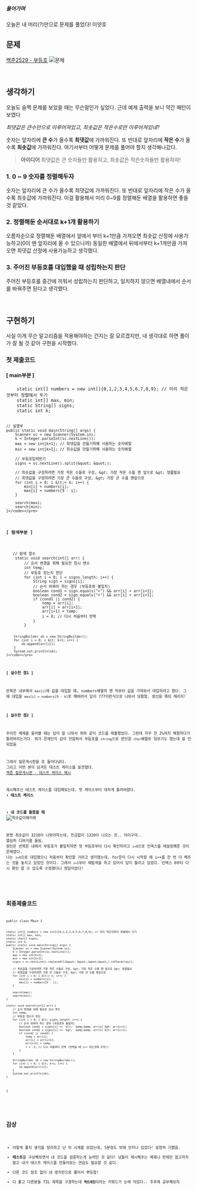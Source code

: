 <h5 id="들어가며">들어가며</h5>
<p>오늘은 내 머리(?)만으로 문제를 풀었다! 이얏호</p>
<h2 id="문제">문제</h2>
<p><a href="https://www.acmicpc.net/problem/2529">백준2529 - 부등호</a>
<img alt="문제" src="https://velog.velcdn.com/images/edocnuyh/post/31887c7a-ccae-429b-86e8-7f0e85d39e50/image.png" /></p>
<br />

<h2 id="생각하기">생각하기</h2>
<p>오늘도 슬쩍 문제를 보았을 때는 무슨말인가 싶었다. 근데 예제 출력을 보니 약간 패턴이 보였다</p>
<p><em>최댓값은 큰수만으로 이루어져있고, 최솟값은 작은수로만 이루어져있네?</em></p>
<p>숫자는 앞자리에 <strong>큰 수</strong>가 올수록 <strong>최댓값</strong>에 가까워진다. 
또 반대로 앞자리에 <strong>작은 수</strong>가 올수록 <strong>최솟값</strong>에 가까워진다.
여기서부터 어떻게 문제를 풀어야 할지 생각해나갔다.</p>
<blockquote>
<p><strong>아이디어</strong>
최댓값은 큰 숫자들만 활용히고, 최솟값은 작은숫자들만 활용하자!</p>
</blockquote>
<h3 id="1-0--9-숫자를-정렬해두자">1. 0 ~ 9 숫자를 정렬해두자</h3>
<p>숫자는 앞자리에 큰 수가 올수록 최댓값에 가까워진다. 
또 반대로 앞자리에 작은 수가 올수록 최솟값에 가까워진다. 
이걸 활용해서 미리 0~9를 정렬해둔 배열을 활용하면 좋을 것 같았다.</p>
<h3 id="2-정렬해둔-순서대로-k1개-활용하기">2. 정렬해둔 순서대로 k+1개 활용하기</h3>
<p>오름차순으로 정렬해둔 배열에서 앞에서 부터 k+1만큼 가져오면 최솟값 산정에 사용가능하고(0이 맨 앞자리에 올 수 있으니까)
동일한 배열에서 뒤에서부터 k+1개만큼 가져오면 최댓값 산정에 사용가능하고 생각했다. </p>
<h3 id="3-주어진-부등호를-대입했을-때-성립하는지-판단">3. 주어진 부등호를 대입했을 때 성립하는지 판단</h3>
<p>주어진 부등호를 중간에 끼워서 성립하는지 판단하고, 일치하지 않으면 배열내에서 순서를 바꿔주면 된다고 생각했다.</p>
<br />

<h2 id="구현하기">구현하기</h2>
<p>사실 이게 무슨 알고리즘을 적용해야하는 건지는 잘 모르겠지만, 내 생각대로 하면 풀이가 잘 될 것 같아 구현을 시작했다.</p>
<h3 id="첫-제출코드">첫 제출코드</h3>
<h4 id="-main부분-">[ main부분 ]</h4>
<pre><code class="language-java">    static int[] numbers = new int[]{0,1,2,3,4,5,6,7,8,9}; // 미리 작은것부터 정렬해서 두기
    static int[] max, min;
    static String[] signs;
    static int k;

    // 실행부
    public static void main(String[] args) {
        Scanner sc = new Scanner(System.in);
        k = Integer.parseInt(sc.nextLine());
        max = new int[k+1]; // 최댓값을 만들기위해 사용하는 숫자배열
        min = new int[k+1]; // 최솟값을 만들기위해 사용하는 숫자배열

        // 부등호입력받기
        signs = sc.nextLine().split(&quot; &quot;); 

        // 최솟값을 구성하려면 가장 작은 수들로 구성, &gt; 가장 작은 수를 맨 앞으로 &gt; 정렲필요
        // 최댓값을 구성하려면 가장 큰 수들로 구성, &gt; 가장 큰 수를 맨앞으로
        for (int i = 0; i &lt;= k; i++) {
            min[i] = numbers[i];
            max[i] = numbers[9 - i];
        }

        search(max);
        search(min);
    }</code></pre>
<h4 id="-탐색부분-">[ 탐색부분 ]</h4>
<pre><code class="language-java">   // 탐색 함수
    static void search(int[] arr) {
        // 순서 변경을 위해 필요한 임시 변수
        int temp;
        // 부등호 맞는지 판단
        for (int i = 0; i &lt; signs.length; i++) {
            String sign = signs[i];
            // 순서 바꿔야 하는 경우 (부등호와 불일치)
            boolean cond1 = sign.equals(&quot;&lt;&quot;) &amp;&amp; arr[i] &gt; arr[i+1];
            boolean cond2 = sign.equals(&quot;&gt;&quot;) &amp;&amp; arr[i] &lt; arr[i+1];
            if (cond1 || cond2) {
                temp = arr[i];
                arr[i] = arr[i+1];
                arr[i+1] = temp;
                i = 0; // 다시 처음부터 반복
            }
        }

        StringBuilder sb = new StringBuilder();
        for (int i = 0; i &lt; k+1; i++) {
            sb.append(arr[i]);
        }
        System.out.println(sb);
    }</code></pre>
<h4 id="-실수한-점1-">[ 실수한 점1 ]</h4>
<p>반복문 내부에서 <code>max[i]</code>에 값을 대입할 때, numbers배열의 맨 뒤부터 값을 가져와서 대입하려고 했다. 그 때 대입을 <code>max[i] = numbers[9 - k]</code>로 해버려서 답이 777이런식으로 나와서 당황함. 정신을 똑띠 채리자!</p>
<h4 id="-실수한-점2-">[ 실수한 점2 ]</h4>
<p>주어진 예제를 돌려볼 때는 답이 잘 나와서 위와 같이 코드를 제출했었다. 그런데 자꾸 한 2%까지 채점하다가 틀려버리는거다. 뭐가 문제인지 감이 안잡혀서 부등호를 <code>string</code>으로 받던걸 <code>char</code>배열로 둬보기도 했는데 잘 안되었음</p>
<p>그래서 질문게시판을 또 돌아다녔다. 
그리고 어떤 분이 남겨둔 테스트 케이스를 발견했다. 
<a href="https://www.acmicpc.net/board/view/51437">백준 질문게시판 - 테스트 케이스 예시</a></p>
<p>제시해주신 테스트 케이스를 대입해보는데, 첫 케이스부터 대차게 틀려버렸다.
⬇️ <strong>테스트 케이스</strong>
<img alt="" src="https://velog.velcdn.com/images/edocnuyh/post/8a7f2fe4-ae40-4d1a-943d-4e51aaeba990/image.png" /></p>
<p>⬇️ <strong>내 코드를 돌렸을 때</strong>
<img alt="최솟값이왜이래" src="https://velog.velcdn.com/images/edocnuyh/post/00e4eed5-dea0-4a00-b699-14ac70d58bc9/image.png" /></p>
<p>분명 최솟값이 3210이 나와야하는데, 뜬금없이 1320이 나오는 것.. 아이구야..
열심히 디버거를 돌림. 
원인은 반복문 내에서 부등호가 불일치하면 첫 부등호부터 다시 확인하려고 <code>i=0</code>으로 인덱스를 재설정해준 것이 문제였다.
나는 <code>i=0</code>으로 대입했으니 처음부터 확인할 거라고 생각했는데, for문이 다시 시작할 때 i++를 한 번 더 해주는 것을 놓치고 있었던 것이다. 그래서 <code>i=1</code>부터 재탐색을 하고 있어서 답이 틀리고 있었다. 인덱스 0부터 다시 확인 할 수 있도록 수정했더니 정답이었다!</p>
<br />


<h2 id="최종제출코드">최종제출코드</h2>
<pre><code class="language-java">public class Main {

    static int[] numbers = new int[]{0,1,2,3,4,5,6,7,8,9}; // 미리 작은것부터 정렬해서 두기
    static int[] max, min;
    static char[] signs;
    static int k;
    public static void main(String[] args) {
        Scanner sc = new Scanner(System.in);
        k = Integer.parseInt(sc.nextLine());
        max = new int[k+1];
        min = new int[k+1];
        signs = sc.nextLine().replaceAll(&quot; &quot;,&quot;&quot;).toCharArray();

        // 최솟값을 구성하려면 가장 작은 수들로 구성, &gt; 가장 작은 수를 맨 앞으로 &gt; 정렬필요
        // 최댓값을 구성하려면 가장 큰 수들로 구성, &gt; 가장 큰 수를 맨앞으로
        for (int i = 0; i &lt;= k; i++) {
            min[i] = numbers[i];
            max[i] = numbers[9 - i];
        }

        search(max);
        search(min);
    }

    static void search(int[] arr) {
        // 순서 변경을 위해 필요한 임시 변수
        int temp;
        // 부등호 맞는지 판단
        for (int i = 0; i &lt; signs.length; i++) {
            // 순서 바꿔야 하는 경우 (부등호와 불일치)
            boolean cond1 = signs[i] == '&lt;' &amp;&amp; arr[i] &gt; arr[i+1];
            boolean cond2 = signs[i] == '&gt;' &amp;&amp; arr[i] &lt; arr[i+1];
            if (cond1 || cond2) {
                temp = arr[i];
                arr[i] = arr[i+1];
                arr[i+1] = temp;
                i = -1; // 다시 처음부터 반복 (반복될 때 i++ 되는것에 주의!)
            }
        }

        StringBuilder sb = new StringBuilder();
        for (int i = 0; i &lt; k+1; i++) {
            sb.append(arr[i]);
        }
        System.out.println(sb);
    }

}</code></pre>
<br />

<h2 id="감상">감상</h2>
<ul>
<li>어떻게 풀지 생각을 정리하고 난 뒤 시계를 보았는데, 5분정도 밖에 안지나 있었다! 굉장히 기뻤음.</li>
<li><strong>테스트</strong>를 구상해보면서 내 코드를 검증하는게 능력인 것 같다! 남들이 제시해주는 예제나 반례만 참고하지 말고 내가 테스트 케이스를 만들어보는 연습도 필요할 것 같다.</li>
<li>다른 코드 참조 없이 내 생각만으로 풀어서 뿌듯함!</li>
<li>다 풀고 다른분들 TIL 제목을 구경하는데 <strong><code>백트래킹</code></strong>이라는 키워드가 눈에 띄었다.. 추후에 공부해보자</li>
</ul>